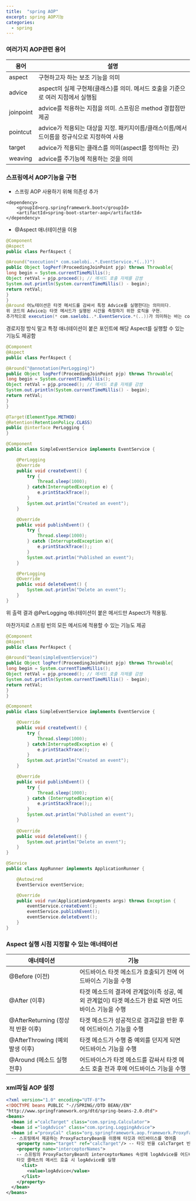 ```yaml
---
title:  "spring AOP"
excerpt: spring AOP기능
categories:
  - spring
---
```


### 여러가지 AOP관련 용어
  
용어 | 설명
---- | ----
aspect | 구현하고자 하는 보조 기능을 의미
advice | aspect의 실제 구현체(클래스)를 의미. 메서드 호출을 기준으로 여러 지점에서 실행됨
joinpoint | advice를 적용하는 지점을 의미. 스프링은 method 결합점만 제공
pointcut | advice가 적용되는 대상을 지정. 패키지이름/클래스이름/메서드이름을 정규식으로 지정하여 사용
target | advice가 적용되는 클래스를 의미(aspect를 정의하는 곳)
weaving | advice를 주기능에 적용하는 것을 의미
  
### 스프링에서 AOP기능을 구현  

- 스프링 AOP 사용하기 위해 의존성 추가
  
```
<dependency>
    <groupId>org.springframework.boot</groupId>
    <artifactId>spring-boot-starter-aop</artifactId>
</dependency>
```  
- @Aspect 애너테이션을 이용
  
```java
@Component
@Aspect
public class PerfAspect {

@Around("execution(* com.saelobi..*.EventService.*(..))")
public Object logPerf(ProceedingJoinPoint pjp) throws Throwable{
long begin = System.currentTimeMillis();
Object retVal = pjp.proceed(); // 메서드 호출 자체를 감쌈
System.out.println(System.currentTimeMillis() - begin);
return retVal;
}
}
@Around 어노테이션은 타겟 메서드를 감싸서 특정 Advice를 실행한다는 의미이다.
위 코드의 Advice는 타겟 메서드가 실행된 시간을 측정하기 위한 로직을 구현.
추가적으로 execution(* com.saelobi..*.EventService.*(..))가 의미하는 바는 com.saelobi 아래의 패키지 경로의 EventService 객체의 모든 메서드에 이 Aspect를 적용하겠다는 의미

```  
  
경로지정 방식 말고 특정 애너테이션이 붙은 포인트에 해당 Aspect를 실행할 수 있는 기능도 제공함


```java
@Component
@Aspect
public class PerfAspect {

@Around("@annotation(PerLogging)")
public Object logPerf(ProceedingJoinPoint pjp) throws Throwable{
long begin = System.currentTimeMillis();
Object retVal = pjp.proceed(); // 메서드 호출 자체를 감쌈
System.out.println(System.currentTimeMillis() - begin);
return retVal;
}
}
```  
  
```java
@Target(ElementType.METHOD)
@Retention(RetentionPolicy.CLASS)
public @interface PerLogging {
}
```  
  
```java
@Component
public class SimpleEventService implements EventService {

    @PerLogging
    @Override
    public void createEvent() {
        try {
            Thread.sleep(1000);
        } catch(InterruptedException e) {
            e.printStackTrace();
        }
        System.out.println("Created an event");
    }

    @Override
    public void publishEvent() {
        try {
            Thread.sleep(1000);
        } catch (InterruptedException e){
            e.printStackTrace();;
        }
        System.out.println("Published an event");
    }

    @PerLogging
    @Override
    public void deleteEvent() {
        System.out.println("Delete an event");
    }
}
```  
위 출력 결과 @PerLogging 애너테이션이 붙은 메서드만 Aspect가 적용됨.

마찬가지로 스프링 빈의 모든 메서드에 적용할 수 있는 기능도 제공
  
```java
@Component
@Aspect
public class PerfAspect {

@Around("bean(simpleEventService)")
public Object logPerf(ProceedingJoinPoint pjp) throws Throwable{
long begin = System.currentTimeMillis();
Object retVal = pjp.proceed(); // 메서드 호출 자체를 감쌈
System.out.println(System.currentTimeMillis() - begin);
return retVal;
}
}
```
  
  
```java
@Component
public class SimpleEventService implements EventService {

    @Override
    public void createEvent() {
        try {
            Thread.sleep(1000);
        } catch(InterruptedException e) {
            e.printStackTrace();
        }
        System.out.println("Created an event");
    }

    @Override
    public void publishEvent() {
        try {
            Thread.sleep(1000);
        } catch (InterruptedException e){
            e.printStackTrace();;
        }
        System.out.println("Published an event");
    }
    
    @Override
    public void deleteEvent() {
        System.out.println("Delete an event");
    }
}
```  
  
```java
@Service
public class AppRunner implements ApplicationRunner {

    @Autowired
    EventService eventService;

    @Override
    public void run(ApplicationArguments args) throws Exception {
        eventService.createEvent();
        eventService.publishEvent();
        eventService.deleteEvent();
    }
}
```  
### Aspect 실행 시점 지정할 수 있는 애너테이션
  
애너테이션 | 기능
---- | ---- 
@Before (이전) | 어드바이스 타겟 메소드가 호출되기 전에 어드바이스 기능을 수행
@After (이후) | 타겟 메소드의 결과에 관계없이(즉 성공, 예외 관계없이) 타겟 메소드가 완료 되면 어드바이스 기능을 수행
@AfterReturning (정상적 반환 이후) | 타겟 메소드가 성공적으로 결과값을 반환 후에 어드바이스 기능을 수행
@AfterThrowing (예외 발생 이후) | 타겟 메소드가 수행 중 예외를 던지게 되면 어드바이스 기능을 수행
@Around (메소드 실행 전후) | 어드바이스가 타겟 메소드를 감싸서 타겟 메소드 호출 전과 후에 어드바이스 기능을 수행
  

### xml파일 AOP 설정  
```xml
<?xml version="1.0" encoding="UTF-8"?>
<!DOCTYPE beans PUBLIC "-//SPRING//DTD BEAN//EN"
"http://www.springframework.org/dtd/spring-beans-2.0.dtd">
<beans>
  <bean id ="calcTarget" class="com.spring.Calculator">
  <bean id ="logAdvice" class="com.spring.LoggingAdvice">
  <bean id ="proxyCal" class="org.springframework.aop.framework.ProxyFactoryBean">
  -- 스프링에서 제공하는 ProxyFactoryBean을 이용해 타깃과 어드바이스를 엮어줌
    <property name="target" ref="calcTarget"/> -- 타깃 빈을 calcTarget 빈으로 지정
    <property name="interceptorNames">
    -- 스프링의 ProxyFactoryBean의 interceptorNames 속성에 logAdvice를 어드바이스 빈으로 설정하여
    타깃 클래스의 메서드 호출 시 logAdvice를 실행
      <list>
        <value>logAdvice</value>
      </list>
    </property>
  </bean>
</beans>
```  

